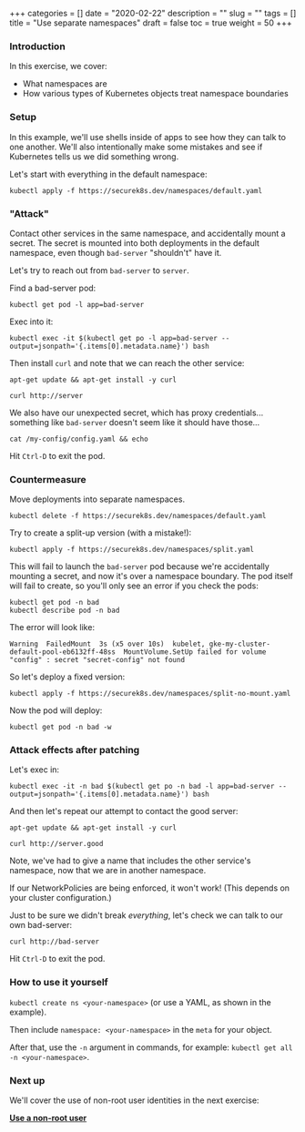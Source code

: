 +++
categories = []
date = "2020-02-22"
description = ""
slug = ""
tags = []
title = "Use separate namespaces"
draft = false
toc = true
weight = 50
+++

### Introduction
In this exercise, we cover:

 - What namespaces are
 - How various types of Kubernetes objects treat namespace boundaries

### Setup
In this example, we'll use shells inside of apps to see
how they can talk to one another.
We'll also intentionally make some mistakes and see if
Kubernetes tells us we did something wrong.

Let's start with everything in the default namespace:

```
kubectl apply -f https://securek8s.dev/namespaces/default.yaml
```

### "Attack"
Contact other services in the same namespace, and accidentally mount a secret.
The secret is mounted into both deployments in the default namespace, even though `bad-server` "shouldn't" have it.

Let's try to reach out from `bad-server` to `server`.

Find a bad-server pod:
```
kubectl get pod -l app=bad-server
```

Exec into it:
```
kubectl exec -it $(kubectl get po -l app=bad-server --output=jsonpath='{.items[0].metadata.name}') bash
```

Then install `curl` and note that we can reach the other service:
```
apt-get update && apt-get install -y curl
```
```
curl http://server
```

We also have our unexpected secret, which has proxy credentials... something like `bad-server` doesn't seem like it should have those...

```
cat /my-config/config.yaml && echo
```

Hit `Ctrl-D` to exit the pod.

### Countermeasure
Move deployments into separate namespaces.

```
kubectl delete -f https://securek8s.dev/namespaces/default.yaml
```

Try to create a split-up version (with a mistake!):

```
kubectl apply -f https://securek8s.dev/namespaces/split.yaml
```

This will fail to launch the `bad-server` pod because we're accidentally mounting a secret, and now it's over a namespace boundary.
The pod itself will fail to create, so you'll only see an error if you check the pods:

```
kubectl get pod -n bad
kubectl describe pod -n bad
```

The error will look like:
```
Warning  FailedMount  3s (x5 over 10s)  kubelet, gke-my-cluster-default-pool-eb6132ff-48ss  MountVolume.SetUp failed for volume "config" : secret "secret-config" not found
```

So let's deploy a fixed version:

```
kubectl apply -f https://securek8s.dev/namespaces/split-no-mount.yaml
```

Now the pod will deploy:

```
kubectl get pod -n bad -w
```

### Attack effects after patching
Let's exec in:
```
kubectl exec -it -n bad $(kubectl get po -n bad -l app=bad-server --output=jsonpath='{.items[0].metadata.name}') bash
```

And then let's repeat our attempt to contact the good server:
```
apt-get update && apt-get install -y curl
```
```
curl http://server.good
```

Note, we've had to give a name that includes the other service's namespace, now that we are in another namespace.

If our NetworkPolicies are being enforced, it won't work! (This depends on your cluster configuration.)

Just to be sure we didn't break _everything_, let's check we can talk to our own bad-server:

```
curl http://bad-server
```

Hit `Ctrl-D` to exit the pod.

### How to use it yourself
`kubectl create ns <your-namespace>` (or use a YAML, as shown in the example).

Then include `namespace: <your-namespace>` in the `meta` for your object.

After that, use the `-n` argument in commands, for example:
`kubectl get all -n <your-namespace>`.

### Next up
We'll cover the use of non-root user identities in the next exercise:

[**Use a non-root user**](../60-nonroot)
